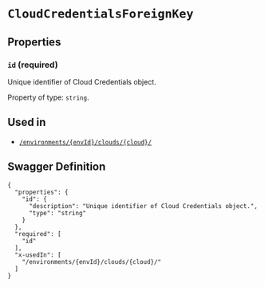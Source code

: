 # `CloudCredentialsForeignKey` #







## Properties ##

### `id` (required) ###

Unique identifier of Cloud Credentials object.


Property of type: `string`.






## Used in ##

  + [`/environments/{envId}/clouds/{cloud}/`](./../rest/api/v1beta0/account/environments/{envId}/clouds/{cloud}/)

## Swagger Definition ##

    {
      "properties": {
        "id": {
          "description": "Unique identifier of Cloud Credentials object.", 
          "type": "string"
        }
      }, 
      "required": [
        "id"
      ], 
      "x-usedIn": [
        "/environments/{envId}/clouds/{cloud}/"
      ]
    }
